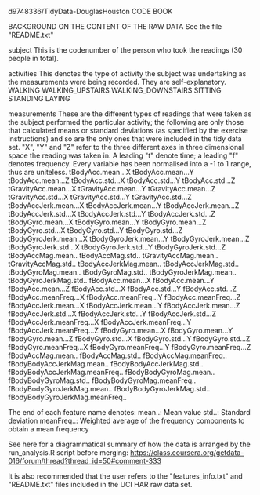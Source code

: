 d9748336/TidyData-DouglasHouston 
CODE BOOK

BACKGROUND ON THE CONTENT OF THE RAW DATA
	See the file "README.txt"

subject
	This is the codenumber of the person who took the readings (30 people in total).

activities
	This denotes the type of activity the subject was undertaking as the measurements were being recorded. They are self-explanatory.
WALKING
WALKING_UPSTAIRS
WALKING_DOWNSTAIRS
SITTING
STANDING
LAYING    

measurements
	These are the different types of readings that were taken as the subject performed the particular activity; the following are only those that calculated means or standard deviations (as specified by the exercise instructions) and so are the only ones that were included in the tidy data set. "X", "Y" and "Z" refer to the three different axes in three dimensional space the reading was taken in.
	A leading "t" denote time; a leading "f" denotes frequency. 
	Every variable has been normalised into a -1 to 1 range, thus are uniteless.
tBodyAcc.mean...X
tBodyAcc.mean...Y
tBodyAcc.mean...Z
tBodyAcc.std...X
tBodyAcc.std...Y
tBodyAcc.std...Z
tGravityAcc.mean...X
tGravityAcc.mean...Y
tGravityAcc.mean...Z
tGravityAcc.std...X
tGravityAcc.std...Y
tGravityAcc.std...Z
tBodyAccJerk.mean...X
tBodyAccJerk.mean...Y
tBodyAccJerk.mean...Z
tBodyAccJerk.std...X
tBodyAccJerk.std...Y
tBodyAccJerk.std...Z
tBodyGyro.mean...X
tBodyGyro.mean...Y
tBodyGyro.mean...Z
tBodyGyro.std...X
tBodyGyro.std...Y
tBodyGyro.std...Z
tBodyGyroJerk.mean...X
tBodyGyroJerk.mean...Y
tBodyGyroJerk.mean...Z
tBodyGyroJerk.std...X
tBodyGyroJerk.std...Y
tBodyGyroJerk.std...Z
tBodyAccMag.mean..
tBodyAccMag.std..
tGravityAccMag.mean..
tGravityAccMag.std..
tBodyAccJerkMag.mean..
tBodyAccJerkMag.std..
tBodyGyroMag.mean..
tBodyGyroMag.std..
tBodyGyroJerkMag.mean..
tBodyGyroJerkMag.std..
fBodyAcc.mean...X
fBodyAcc.mean...Y
fBodyAcc.mean...Z
fBodyAcc.std...X
fBodyAcc.std...Y
fBodyAcc.std...Z
fBodyAcc.meanFreq...X
fBodyAcc.meanFreq...Y
fBodyAcc.meanFreq...Z
fBodyAccJerk.mean...X
fBodyAccJerk.mean...Y
fBodyAccJerk.mean...Z
fBodyAccJerk.std...X
fBodyAccJerk.std...Y
fBodyAccJerk.std...Z
fBodyAccJerk.meanFreq...X
fBodyAccJerk.meanFreq...Y
fBodyAccJerk.meanFreq...Z
fBodyGyro.mean...X
fBodyGyro.mean...Y
fBodyGyro.mean...Z
fBodyGyro.std...X
fBodyGyro.std...Y
fBodyGyro.std...Z
fBodyGyro.meanFreq...X
fBodyGyro.meanFreq...Y
fBodyGyro.meanFreq...Z
fBodyAccMag.mean..
fBodyAccMag.std..
fBodyAccMag.meanFreq..
fBodyBodyAccJerkMag.mean..
fBodyBodyAccJerkMag.std..
fBodyBodyAccJerkMag.meanFreq..
fBodyBodyGyroMag.mean..
fBodyBodyGyroMag.std..
fBodyBodyGyroMag.meanFreq..
fBodyBodyGyroJerkMag.mean..
fBodyBodyGyroJerkMag.std..
fBodyBodyGyroJerkMag.meanFreq..

The end of each feature name denotes:
mean..: Mean value
std..: Standard deviation
meanFreq..: Weighted average of the frequency components to obtain a mean frequency


See here for a diagrammatical summary of how the data is arranged by the run_analysis.R script before merging:
https://class.coursera.org/getdata-016/forum/thread?thread_id=50#comment-333

It is also recommended that the user refers to the "features_info.txt" and "README.txt" files included in the UCI HAR raw data set. 


